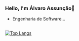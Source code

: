 ### Hello, I'm Álvaro Assunção👋

-    Engenharia de Software...
##
[![Top Langs](https://github-readme-stats.vercel.app/api/top-langs/?username=álvarorosaassuncao&layout=compact)](https://github.com/álvarorosaassuncao/github-readme-stats)
